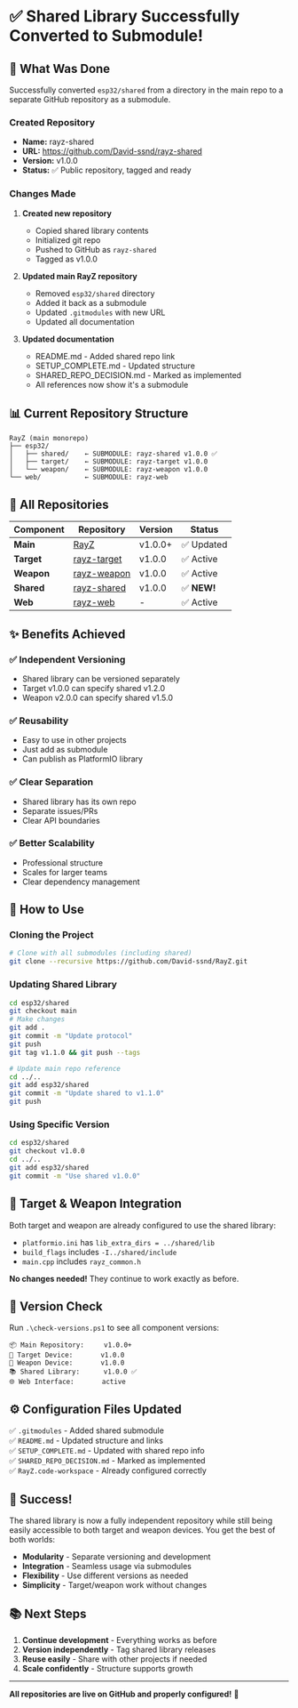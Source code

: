 # ✅ Shared Library Successfully Converted to Submodule!

## 🎉 What Was Done

Successfully converted `esp32/shared` from a directory in the main repo to a separate GitHub repository as a submodule.

### Created Repository
- **Name:** rayz-shared
- **URL:** https://github.com/David-ssnd/rayz-shared
- **Version:** v1.0.0
- **Status:** ✅ Public repository, tagged and ready

### Changes Made

1. **Created new repository**
   - Copied shared library contents
   - Initialized git repo
   - Pushed to GitHub as `rayz-shared`
   - Tagged as v1.0.0

2. **Updated main RayZ repository**
   - Removed `esp32/shared` directory
   - Added it back as a submodule
   - Updated `.gitmodules` with new URL
   - Updated all documentation

3. **Updated documentation**
   - README.md - Added shared repo link
   - SETUP_COMPLETE.md - Updated structure
   - SHARED_REPO_DECISION.md - Marked as implemented
   - All references now show it's a submodule

## 📊 Current Repository Structure

```
RayZ (main monorepo)
├── esp32/
│   ├── shared/    ← SUBMODULE: rayz-shared v1.0.0 ✅
│   ├── target/    ← SUBMODULE: rayz-target v1.0.0
│   └── weapon/    ← SUBMODULE: rayz-weapon v1.0.0
└── web/           ← SUBMODULE: rayz-web
```

## 🔗 All Repositories

| Component | Repository | Version | Status |
|-----------|------------|---------|--------|
| **Main** | [RayZ](https://github.com/David-ssnd/RayZ) | v1.0.0+ | ✅ Updated |
| **Target** | [rayz-target](https://github.com/David-ssnd/rayz-target) | v1.0.0 | ✅ Active |
| **Weapon** | [rayz-weapon](https://github.com/David-ssnd/rayz-weapon) | v1.0.0 | ✅ Active |
| **Shared** | [rayz-shared](https://github.com/David-ssnd/rayz-shared) | v1.0.0 | ✅ **NEW!** |
| **Web** | [rayz-web](https://github.com/David-ssnd/rayz-web) | - | ✅ Active |

## ✨ Benefits Achieved

### ✅ Independent Versioning
- Shared library can be versioned separately
- Target v1.0.0 can specify shared v1.2.0
- Weapon v2.0.0 can specify shared v1.5.0

### ✅ Reusability
- Easy to use in other projects
- Just add as submodule
- Can publish as PlatformIO library

### ✅ Clear Separation
- Shared library has its own repo
- Separate issues/PRs
- Clear API boundaries

### ✅ Better Scalability
- Professional structure
- Scales for larger teams
- Clear dependency management

## 🚀 How to Use

### Cloning the Project
```bash
# Clone with all submodules (including shared)
git clone --recursive https://github.com/David-ssnd/RayZ.git
```

### Updating Shared Library
```bash
cd esp32/shared
git checkout main
# Make changes
git add .
git commit -m "Update protocol"
git push
git tag v1.1.0 && git push --tags

# Update main repo reference
cd ../..
git add esp32/shared
git commit -m "Update shared to v1.1.0"
git push
```

### Using Specific Version
```bash
cd esp32/shared
git checkout v1.0.0
cd ../..
git add esp32/shared
git commit -m "Use shared v1.0.0"
```

## 🎯 Target & Weapon Integration

Both target and weapon are already configured to use the shared library:
- `platformio.ini` has `lib_extra_dirs = ../shared/lib`
- `build_flags` includes `-I../shared/include`
- `main.cpp` includes `rayz_common.h`

**No changes needed!** They continue to work exactly as before.

## 📝 Version Check

Run `.\check-versions.ps1` to see all component versions:

```
📦 Main Repository:     v1.0.0+
🎯 Target Device:       v1.0.0
🔫 Weapon Device:       v1.0.0
📚 Shared Library:      v1.0.0 ✅
🌐 Web Interface:       active
```

## ⚙️ Configuration Files Updated

✅ `.gitmodules` - Added shared submodule  
✅ `README.md` - Updated structure and links  
✅ `SETUP_COMPLETE.md` - Updated with shared repo info  
✅ `SHARED_REPO_DECISION.md` - Marked as implemented  
✅ `RayZ.code-workspace` - Already configured correctly  

## 🎊 Success!

The shared library is now a fully independent repository while still being easily accessible to both target and weapon devices. You get the best of both worlds:

- **Modularity** - Separate versioning and development
- **Integration** - Seamless usage via submodules
- **Flexibility** - Use different versions as needed
- **Simplicity** - Target/weapon work without changes

## 📚 Next Steps

1. **Continue development** - Everything works as before
2. **Version independently** - Tag shared library releases
3. **Reuse easily** - Share with other projects if needed
4. **Scale confidently** - Structure supports growth

---

**All repositories are live on GitHub and properly configured!** 🚀
